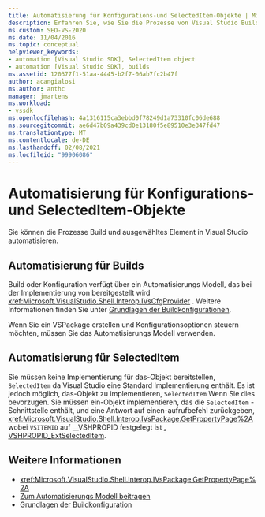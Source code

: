 ```yaml
---
title: Automatisierung für Konfigurations-und SelectedItem-Objekte | Microsoft-Dokumentation
description: Erfahren Sie, wie Sie die Prozesse von Visual Studio Build und ausgewähltem Element mithilfe der Konfigurations-und SelectedItem-Objekte in shellinterop automatisieren.
ms.custom: SEO-VS-2020
ms.date: 11/04/2016
ms.topic: conceptual
helpviewer_keywords:
- automation [Visual Studio SDK], SelectedItem object
- automation [Visual Studio SDK], builds
ms.assetid: 120377f1-51aa-4445-b2f7-06ab7fc2b47f
author: acangialosi
ms.author: anthc
manager: jmartens
ms.workload:
- vssdk
ms.openlocfilehash: 4a1316115ca3ebbd0f78249d1a73310fc06de688
ms.sourcegitcommit: ae6d47b09a439cd0e13180f5e89510e3e347fd47
ms.translationtype: MT
ms.contentlocale: de-DE
ms.lasthandoff: 02/08/2021
ms.locfileid: "99906086"
---
```

# <a name="automation-for-configuration-and-selecteditem-objects"></a>Automatisierung für Konfigurations-und SelectedItem-Objekte

Sie können die Prozesse Build und ausgewähltes Element in Visual Studio automatisieren.

## <a name="automation-for-builds"></a>Automatisierung für Builds

Build oder Konfiguration verfügt über ein Automatisierungs Modell, das bei der Implementierung von bereitgestellt wird <xref:Microsoft.VisualStudio.Shell.Interop.IVsCfgProvider> . Weitere Informationen finden Sie unter [Grundlagen der Buildkonfigurationen](../../ide/understanding-build-configurations.md).

Wenn Sie ein VSPackage erstellen und Konfigurationsoptionen steuern möchten, müssen Sie das Automatisierungs Modell verwenden.

## <a name="automation-for-selecteditem"></a>Automatisierung für SelectedItem

Sie müssen keine Implementierung für das-Objekt bereitstellen, `SelectedItem` da Visual Studio eine Standard Implementierung enthält. Es ist jedoch möglich, das-Objekt zu implementieren, `SelectedItem` Wenn Sie dies bevorzugen. Sie müssen ein-Objekt implementieren, das die `SelectedItem` -Schnittstelle enthält, und eine Antwort auf einen-aufrufbefehl zurückgeben, <xref:Microsoft.VisualStudio.Shell.Interop.IVsPackage.GetPropertyPage%2A> wobei `VSITEMID` auf __VSHPROPID festgelegt ist [. VSHPROPID_ExtSelectedItem](<xref:Microsoft.VisualStudio.Shell.Interop.__VSHPROPID.VSHPROPID_ExtSelectedItem>).

## <a name="see-also"></a>Weitere Informationen

- <xref:Microsoft.VisualStudio.Shell.Interop.IVsPackage.GetPropertyPage%2A>
- [Zum Automatisierungs Modell beitragen](../../extensibility/internals/contributing-to-the-automation-model.md)
- [Grundlagen der Buildkonfiguration](../../ide/understanding-build-configurations.md)
